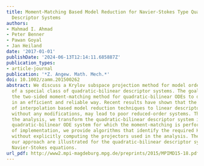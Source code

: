 ```yaml
---
title: Moment-Matching Based Model Reduction for Navier-Stokes Type Quadratic-Bilinear
  Descriptor Systems
authors:
- Mahmad I. Ahmad
- Peter Benner
- Pawan Goyal
- Jan Heiland
date: '2017-01-01'
publishDate: '2024-06-13T12:14:11.685887Z'
publication_types:
- article-journal
publication: '*Z. Angew. Math. Mech.*'
doi: 10.1002/zamm.201500262
abstract: We discuss a Krylov subspace projection method for model order reduction
  of a special class of quadratic-bilinear descriptor systems. The goal is to extend
  the two-sided moment-matching method for quadratic-bilinear ODEs to descriptor systems
  in an efficient and reliable way. Recent results have shown that the direct application
  of interpolation based model reduction techniques to linear descriptor systems,
  without any modifications, may lead to poor reduced-order systems. Therefore, for
  the analysis, we transform the quadratic-bilinear descriptor system into an equivalent
  quadratic-bilinear ODE system for which the moment-matching is performed. In view
  of implementation, we provide algorithms that identify the required Krylov subspaces
  without explicitly computing the projectors used in the analysis. The benefits of
  our approach are illustrated for the quadratic-bilinear descriptor system of semi-discretized
  Navier-Stokes equations.
url_pdf: http://www2.mpi-magdeburg.mpg.de/preprints/2015/MPIMD15-18.pdf
---
```


